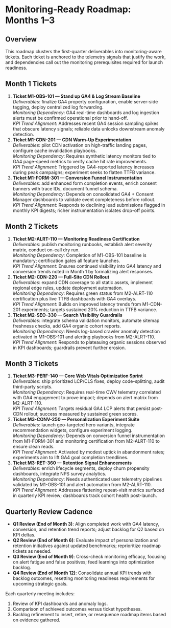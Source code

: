 # Monitoring-Ready Roadmap: Months 1–3

## Overview
This roadmap clusters the first-quarter deliverables into monitoring-aware tickets. Each ticket is anchored to the telemetry signals that justify the work, and dependencies call out the monitoring prerequisites required for launch readiness.

## Month 1 Tickets
1. **Ticket M1-OBS-101 — Stand up GA4 & Log Stream Baseline**  
   *Deliverables*: finalize GA4 property configuration, enable server-side tagging, deploy centralized log forwarding.  
   *Monitoring Dependency*: GA4 real-time dashboards and log ingestion alerts must be confirmed operational prior to hand-off.  
   *KPI Trend Alignment*: Addresses recent GA4 session sampling spikes that obscure latency signals; reliable data unlocks downstream anomaly detection.
2. **Ticket M1-CDN-201 — CDN Warm-Up Experimentation**  
   *Deliverables*: pilot CDN activation on high-traffic landing pages, configure cache invalidation playbooks.  
   *Monitoring Dependency*: Requires synthetic latency monitors tied to GA4 page-speed metrics to verify cache hit rate improvements.  
   *KPI Trend Alignment*: Triggered by GA4-reported latency increases during peak campaigns; experiment seeks to flatten TTFB variance.
3. **Ticket M1-FORM-301 — Conversion Funnel Instrumentation**  
   *Deliverables*: add enhanced form completion events, enrich consent banners with trace IDs, document funnel schema.  
   *Monitoring Dependency*: Depends on consolidated GA4 + Consent Manager dashboards to validate event completeness before rollout.  
   *KPI Trend Alignment*: Responds to declining lead submissions flagged in monthly KPI digests; richer instrumentation isolates drop-off points.

## Month 2 Tickets
1. **Ticket M2-ALRT-110 — Monitoring Readiness Certification**  
   *Deliverables*: publish monitoring runbooks, establish alert severity matrix, conduct on-call dry run.  
   *Monitoring Dependency*: Completion of M1-OBS-101 baseline is mandatory; certification gates all feature launches.  
   *KPI Trend Alignment*: Ensures continued visibility into GA4 latency and conversion trends noted in Month 1 by formalizing alert responses.
2. **Ticket M2-CDN-220 — Full-Site CDN Rollout**  
   *Deliverables*: expand CDN coverage to all static assets, implement regional edge rules, update deployment automation.  
   *Monitoring Dependency*: Requires green status from M2-ALRT-110 certification plus live TTFB dashboards with GA4 overlays.  
   *KPI Trend Alignment*: Builds on improved latency trends from M1-CDN-201 experiments; targets sustained 20% reduction in TTFB variance.
3. **Ticket M2-SEO-330 — Search Visibility Guardrails**  
   *Deliverables*: integrate schema validation monitors, automate sitemap freshness checks, add GA4 organic cohort reports.  
   *Monitoring Dependency*: Needs log-based crawler anomaly detection activated in M1-OBS-101 and alerting playbooks from M2-ALRT-110.  
   *KPI Trend Alignment*: Responds to plateauing organic sessions observed in KPI dashboards; guardrails prevent further erosion.

## Month 3 Tickets
1. **Ticket M3-PERF-140 — Core Web Vitals Optimization Sprint**  
   *Deliverables*: ship prioritized LCP/CLS fixes, deploy code-splitting, audit third-party scripts.  
   *Monitoring Dependency*: Requires real-time CWV telemetry correlated with GA4 engagement to prove impact; depends on alert matrix from M2-ALRT-110.  
   *KPI Trend Alignment*: Targets residual GA4 LCP alerts that persist post-CDN rollout; success measured by sustained green scores.
2. **Ticket M3-CONV-250 — Personalization Experiment Suite**  
   *Deliverables*: launch geo-targeted hero variants, integrate recommendation widgets, configure experiment logging.  
   *Monitoring Dependency*: Depends on conversion funnel instrumentation from M1-FORM-301 and monitoring certification from M2-ALRT-110 to ensure clean reads.  
   *KPI Trend Alignment*: Activated by modest uptick in abandonment rates; experiments aim to lift GA4 goal completion trendlines.
3. **Ticket M3-RET-360 — Retention Signal Enhancements**  
   *Deliverables*: enrich lifecycle segments, deploy churn propensity dashboards, integrate NPS survey analytics.  
   *Monitoring Dependency*: Needs authenticated user telemetry pipelines validated by M1-OBS-101 and alert automation from M2-ALRT-110.  
   *KPI Trend Alignment*: Addresses flattening repeat-visit metrics surfaced in quarterly KPI review; dashboards track cohort health post-launch.

## Quarterly Review Cadence
- **Q1 Review (End of Month 3)**: Align completed work with GA4 latency, conversion, and retention trend reports; adjust backlog for Q2 based on KPI deltas.  
- **Q2 Review (End of Month 6)**: Evaluate impact of personalization and retention initiatives against updated benchmarks; reprioritize roadmap tickets as needed.  
- **Q3 Review (End of Month 9)**: Cross-check monitoring efficacy, focusing on alert fatigue and false positives; feed learnings into optimization backlog.  
- **Q4 Review (End of Month 12)**: Consolidate annual KPI trends with backlog outcomes, resetting monitoring readiness requirements for upcoming strategic goals.

Each quarterly meeting includes:  
1. Review of KPI dashboards and anomaly logs.  
2. Comparison of achieved outcomes versus ticket hypotheses.  
3. Backlog refinement to insert, retire, or resequence roadmap items based on evidence gathered.
